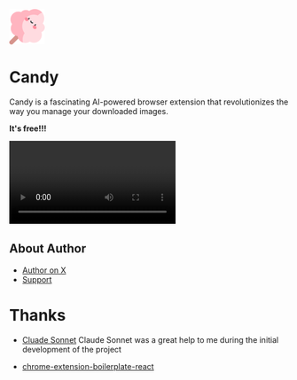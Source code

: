 <img src="src/assets/img/icon-128.png" width="64"/>

# Candy

Candy is a fascinating AI-powered browser extension that revolutionizes the way you manage your downloaded images.

**It's free!!!**

<video src="https://github.com/maoxiaoke/candy/raw/main/intro.mp4"></video>

## About Author

- [Author on X](https://x.com/xiaokedada)
- [Support](https://buymeacoffee.com/nazha)

# Thanks

- [Cluade Sonnet](https://www.anthropic.com/news/claude-3-5-sonnet) Claude Sonnet was a great help to me during the initial development of the project

- [chrome-extension-boilerplate-react](https://github.com/lxieyang/chrome-extension-boilerplate-react)
